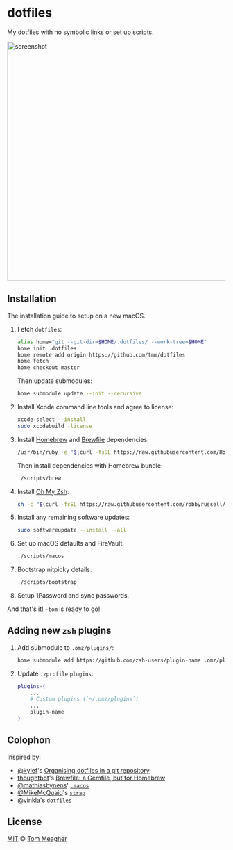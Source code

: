 # dotfiles

My dotfiles with no symbolic links or set up scripts.

<img width="550" alt="screenshot" src="https://user-images.githubusercontent.com/6759464/60097430-64a8a680-9721-11e9-8bd8-12d580b1641d.png">

## Installation

The installation guide to setup on a new macOS.

1. Fetch `dotfiles`:

    ```sh
    alias home="git --git-dir=$HOME/.dotfiles/ --work-tree=$HOME"
    home init .dotfiles
    home remote add origin https://github.com/tmm/dotfiles
    home fetch
    home checkout master
    ```

    Then update submodules:

    ```sh
    home submodule update --init --recursive
    ```

1. Install Xcode command line tools and agree to license:

    ```sh
    xcode-select --install
    sudo xcodebuild -license
    ```

1. Install [Homebrew](https://brew.sh/) and [Brewfile](Brewfile) dependencies:

    ```sh
    /usr/bin/ruby -e "$(curl -fsSL https://raw.githubusercontent.com/Homebrew/install/master/install)"
    ```

    Then install dependencies with Homebrew bundle:

    ```sh
    ./scripts/brew
    ```

1. Install [Oh My Zsh](https://github.com/robbyrussell/oh-my-zsh):

    ```sh
    sh -c "$(curl -fsSL https://raw.githubusercontent.com/robbyrussell/oh-my-zsh/master/tools/install.sh)"
    ```

1. Install any remaining software updates:

    ```sh
    sudo softwareupdate --install --all
    ```

1. Set up macOS defaults and FireVault:

    ```sh
    ./scripts/macos
    ```

1. Bootstrap nitpicky details:

    ```sh
    ./scripts/bootstrap
    ```

1. Setup 1Password and sync passwords.

And that's it! `~tom` is ready to go!

## Adding new `zsh` plugins

1. Add submodule to `.omz/plugins/`:

    ```sh
    home submodule add https://github.com/zsh-users/plugin-name .omz/plugins/plugin-name
    ```

1. Update `.zprofile` `plugins`:

    ```sh
    plugins=(
        ...
        # Custom plugins (`~/.omz/plugins`)
        ...
        plugin-name
    )
    ```

## Colophon

Inspired by:

-   [@kylef](https://github.com/kylef/)'s [Organising dotfiles in a git repository](https://fuller.li/posts/organising-dotfiles-in-a-git-repository/)
-   [thoughtbot](https://thoughtbot.com/)'s [Brewfile: a Gemfile, but for Homebrew](https://robots.thoughtbot.com/brewfile-a-gemfile-but-for-homebrew)
-   [@mathiasbynens](https://github.com/mathiasbynens)' [`.macos`](https://github.com/mathiasbynens/dotfiles/blob/master/.macos)
-   [@MikeMcQuaid](https://github.com/MikeMcQuaid)'s [`strap`](https://github.com/MikeMcQuaid/strap)
-   [@vinkla](https://github.com/vinkla)'s [`dotfiles`](https://github.com/vinkla/dotfiles)

## License

[MIT](LICENSE) © [Tom Meagher](https://meagher.co)
